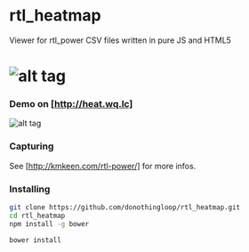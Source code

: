 # rtl_heatmap
Viewer for rtl_power CSV files written in pure JS and HTML5

![alt tag](https://raw.githubusercontent.com/donothingloop/rtl_heatmap/master/img/heatmap.png)
===========

### Demo on [http://heat.wq.lc]
![alt tag](https://raw.githubusercontent.com/donothingloop/rtl_heatmap/master/img/landing.png)

### Capturing
See [http://kmkeen.com/rtl-power/] for more infos.

### Installing
```bash
git clone https://github.com/donothingloop/rtl_heatmap.git
cd rtl_heatmap
npm install -g bower

bower install
```
